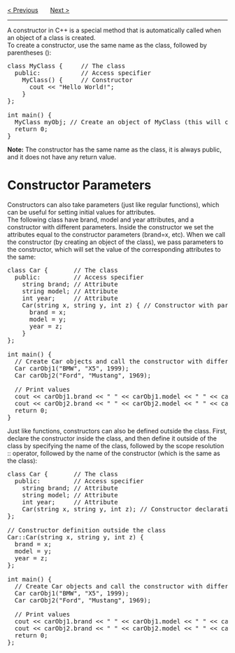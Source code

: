 <a href="/Classes/Objects.md">&lt; Previous</a>
&nbsp;&nbsp;&nbsp;&nbsp;&nbsp;
<a href="/Classes/Constructors.md">Next &gt;</a>
<hr>
A constructor in C++ is a special method that is automatically called when an object of a class is created.
<br>
To create a constructor, use the same name as the class, followed by parentheses ():
<pre>
class MyClass {     // The class
  public:           // Access specifier
    MyClass() {     // Constructor
      cout &lt;&lt; "Hello World!";
    }
};<br>
int main() {
  MyClass myObj; // Create an object of MyClass (this will call the constructor)
  return 0;
}
</pre>
<b>Note:</b> The constructor has the same name as the class, it is always public, and it does not have any return value.
<h1>Constructor Parameters</h1>
Constructors can also take parameters (just like regular functions), which can be useful for setting initial values for attributes.
<br>
The following class have brand, model and year attributes, and a constructor with different parameters. Inside the constructor we set the attributes equal to the constructor parameters (brand=x, etc). When we call the constructor (by creating an object of the class), we pass parameters to the constructor, which will set the value of the corresponding attributes to the same:
<pre>
class Car {       // The class
  public:         // Access specifier
    string brand; // Attribute
    string model; // Attribute
    int year;     // Attribute
    Car(string x, string y, int z) { // Constructor with parameters
      brand = x;
      model = y;
      year = z;
    }
};<br>
int main() {
  // Create Car objects and call the constructor with different values
  Car carObj1("BMW", "X5", 1999);
  Car carObj2("Ford", "Mustang", 1969);<br>
  // Print values
  cout &lt;&lt; carObj1.brand &lt;&lt; " " &lt;&lt; carObj1.model &lt;&lt; " " &lt;&lt; carObj1.year &lt;&lt; "\n";
  cout &lt;&lt; carObj2.brand &lt;&lt; " " &lt;&lt; carObj2.model &lt;&lt; " " &lt;&lt; carObj2.year &lt;&lt; "\n";
  return 0;
}
</pre>
Just like functions, constructors can also be defined outside the class. First, declare the constructor inside the class, and then define it outside of the class by specifying the name of the class, followed by the scope resolution :: operator, followed by the name of the constructor (which is the same as the class):
<pre>
class Car {       // The class
  public:         // Access specifier
    string brand; // Attribute
    string model; // Attribute
    int year;     // Attribute
    Car(string x, string y, int z); // Constructor declaration
};<br>
// Constructor definition outside the class
Car::Car(string x, string y, int z) {
  brand = x;
  model = y;
  year = z;
};<br>
int main() {
  // Create Car objects and call the constructor with different values
  Car carObj1("BMW", "X5", 1999);
  Car carObj2("Ford", "Mustang", 1969);<br>
  // Print values
  cout &lt;&lt; carObj1.brand &lt;&lt; " " &lt;&lt; carObj1.model &lt;&lt; " " &lt;&lt; carObj1.year &lt;&lt; "\n";
  cout &lt;&lt; carObj2.brand &lt;&lt; " " &lt;&lt; carObj2.model &lt;&lt; " " &lt;&lt; carObj2.year &lt;&lt; "\n";
  return 0;
};
</pre>
